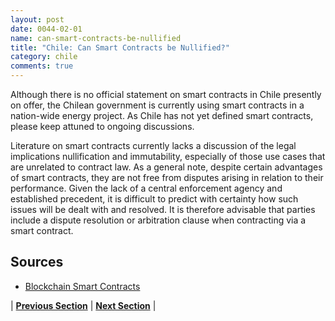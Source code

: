 ```yaml
---
layout: post
date: 0044-02-01
name: can-smart-contracts-be-nullified
title: "Chile: Can Smart Contracts be Nullified?"
category: chile
comments: true
---
```


Although there is no official statement on smart contracts in Chile presently on offer, the Chilean government is currently using smart contracts in a nation-wide energy project. As Chile has not yet defined smart contracts, please keep attuned to ongoing discussions.
 
Literature on smart contracts currently lacks a discussion of the legal implications nullification and immutability, especially of those use cases that are unrelated to contract law. 
As a general note, despite certain advantages of smart contracts, they are not free from disputes arising in relation to their performance. Given the lack of a central enforcement agency and established precedent, it is difficult to predict with certainty how such issues will be dealt with and resolved. It is therefore advisable that parties include a dispute resolution or arbitration clause when contracting via a smart contract.
 
## Sources

- [Blockchain Smart Contracts](https://www.ibanet.org/Document/Default.aspx?DocumentUid=17badeaa-072a-403b-b63c-8fbd985d198b)




| **[Previous Section](https://neo-project.github.io/global-blockchain-compliance-hub//chile/chile-dispute-resolution.html)** | **[Next Section]( https://neo-project.github.io/global-blockchain-compliance-hub//chile/chile-suggested-readings.html)** |
